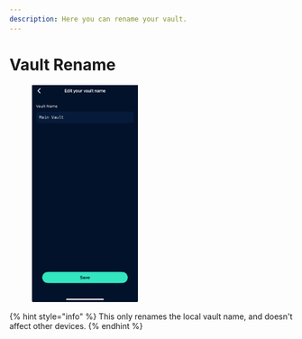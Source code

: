 ```yaml
---
description: Here you can rename your vault.
---
```


# Vault Rename

<figure><img src="../../.gitbook/assets/image (2).png" alt="" width="188"><figcaption></figcaption></figure>



{% hint style="info" %}
This only renames the local vault name, and doesn't affect other devices.
{% endhint %}

